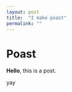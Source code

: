 ```yaml
---
layout: post
title:  "I make poast"
permalink: ""
---
```


# Poast

**Hello**, this is a post.

yay
